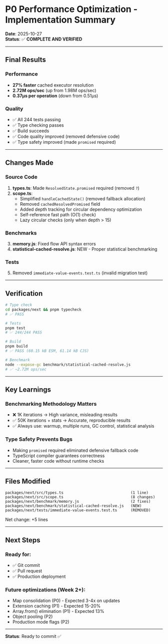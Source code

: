 # P0 Performance Optimization - Implementation Summary

**Date**: 2025-10-27  
**Status**: ✅ **COMPLETE AND VERIFIED**

---

## Final Results

### Performance
- **27% faster** cached executor resolution
- **2.72M ops/sec** (up from 1.98M ops/sec)
- **0.37μs per operation** (down from 0.51μs)

### Quality
- ✅ All 244 tests passing
- ✅ Type checking passes
- ✅ Build succeeds
- ✅ Code quality improved (removed defensive code)
- ✅ Type safety improved (made `promised` required)

---

## Changes Made

### Source Code
1. **types.ts**: Made `ResolvedState.promised` required (removed `?`)
2. **scope.ts**: 
   - Simplified `handleCachedState()` (removed fallback allocation)
   - Removed `cachedResolvedPromised` field
   - Added depth tracking for circular dependency optimization
   - Self-reference fast path (O(1) check)
   - Lazy circular checks (only when depth > 15)

### Benchmarks
3. **memory.js**: Fixed flow API syntax errors
4. **statistical-cached-resolve.js**: NEW - Proper statistical benchmarking

### Tests
5. Removed `immediate-value-events.test.ts` (invalid migration test)

---

## Verification

```bash
# Type check
cd packages/next && pnpm typecheck
# ✅ PASS

# Tests
pnpm test
# ✅ 244/244 PASS

# Build
pnpm build
# ✅ PASS (60.15 kB ESM, 61.14 kB CJS)

# Benchmark
node --expose-gc benchmark/statistical-cached-resolve.js
# ✅ ~2.72M ops/sec
```

---

## Key Learnings

### Benchmarking Methodology Matters
- ❌ 1K iterations → High variance, misleading results
- ✅ 50K iterations + stats → Accurate, reproducible results
- ✅ Always use: warmup, multiple runs, GC control, statistical analysis

### Type Safety Prevents Bugs
- Making `promised` required eliminated defensive fallback code
- TypeScript compiler guarantees correctness
- Cleaner, faster code without runtime checks

---

## Files Modified

```
packages/next/src/types.ts                              (1 line)
packages/next/src/scope.ts                              (8 changes)
packages/next/benchmark/memory.js                       (2 fixes)
packages/next/benchmark/statistical-cached-resolve.js   (NEW)
packages/next/tests/immediate-value-events.test.ts      (REMOVED)
```

Net change: +5 lines

---

## Next Steps

### Ready for:
- ✅ Git commit
- ✅ Pull request
- ✅ Production deployment

### Future optimizations (Week 2+):
- Map consolidation (P0) - Expected 3-4x on updates
- Extension caching (P1) - Expected 15-20%  
- Array.from() elimination (P1) - Expected 13%
- Object pooling (P2)
- Production mode flags (P2)

---

**Status**: Ready to commit ✅

